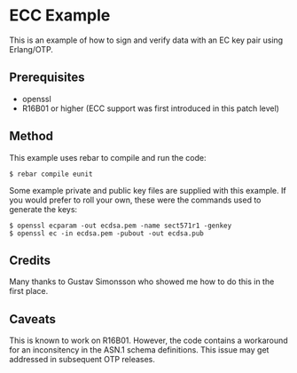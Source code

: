 # ECC Example

This is an example of how to sign and verify data with an EC key pair using Erlang/OTP.

## Prerequisites

* openssl
* R16B01 or higher (ECC support was first introduced in this patch level)

## Method

This example uses rebar to compile and run the code:

    $ rebar compile eunit

Some example private and public key files are supplied with this example.
If you would prefer to roll your own, these were the commands used to generate the keys:

    $ openssl ecparam -out ecdsa.pem -name sect571r1 -genkey
    $ openssl ec -in ecdsa.pem -pubout -out ecdsa.pub

## Credits

Many thanks to Gustav Simonsson who showed me how to do this in the first place.

## Caveats

This is known to work on R16B01. However, the code contains a workaround for an inconsitency
in the ASN.1 schema definitions. This issue may get addressed in subsequent OTP releases.
